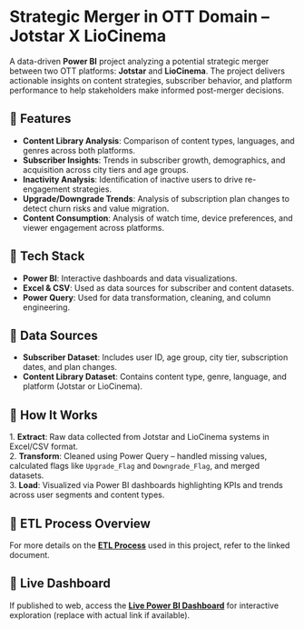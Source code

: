 <h1>Strategic Merger in OTT Domain – Jotstar X LioCinema</h1>
<p>A data-driven <strong>Power BI</strong> project analyzing a potential strategic merger between two OTT platforms: <strong>Jotstar</strong> and <strong>LioCinema</strong>. The project delivers actionable insights on content strategies, subscriber behavior, and platform performance to help stakeholders make informed post-merger decisions.</p>

<h2>📌 Features</h2>
<ul>
  <li><strong>Content Library Analysis</strong>: Comparison of content types, languages, and genres across both platforms.</li>
  <li><strong>Subscriber Insights</strong>: Trends in subscriber growth, demographics, and acquisition across city tiers and age groups.</li>
  <li><strong>Inactivity Analysis</strong>: Identification of inactive users to drive re-engagement strategies.</li>
  <li><strong>Upgrade/Downgrade Trends</strong>: Analysis of subscription plan changes to detect churn risks and value migration.</li>
  <li><strong>Content Consumption</strong>: Analysis of watch time, device preferences, and viewer engagement across platforms.</li>
</ul>

<h2>📌 Tech Stack</h2>
<ul>
  <li><strong>Power BI</strong>: Interactive dashboards and data visualizations.</li>
  <li><strong>Excel & CSV</strong>: Used as data sources for subscriber and content datasets.</li>
  <li><strong>Power Query</strong>: Used for data transformation, cleaning, and column engineering.</li>
</ul>

<h2>📌 Data Sources</h2>
<ul>
  <li><strong>Subscriber Dataset</strong>: Includes user ID, age group, city tier, subscription dates, and plan changes.</li>
  <li><strong>Content Library Dataset</strong>: Contains content type, genre, language, and platform (Jotstar or LioCinema).</li>
</ul>

<h2>📌 How It Works</h2>
<p>
  1. <strong>Extract</strong>: Raw data collected from Jotstar and LioCinema systems in Excel/CSV format.<br>
  2. <strong>Transform</strong>: Cleaned using Power Query – handled missing values, calculated flags like <code>Upgrade_Flag</code> and <code>Downgrade_Flag</code>, and merged datasets.<br>
  3. <strong>Load</strong>: Visualized via Power BI dashboards highlighting KPIs and trends across user segments and content types.
</p>

<h2>📌 ETL Process Overview</h2>
<p>For more details on the <strong><a href="ETL Process.md" target="_blank">ETL Process</a></strong> used in this project, refer to the linked document.</p>

<h2>📌 Live Dashboard</h2>
<p>If published to web, access the <strong><a href="https://app.powerbi.com/view?r=eyJrIjoiOGRmZTUzOWEtNzE1OS00ZmY2LWI1NDgtN2FiYWM0NTI3ZWZmIiwidCI6ImM2ZTU0OWIzLTVmNDUtNDAzMi1hYWU5LWQ0MjQ0ZGM1YjJjNCJ9" target="_blank">Live Power BI Dashboard</a></strong> for interactive exploration (replace with actual link if available).</p>


